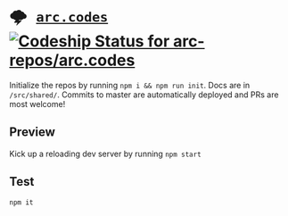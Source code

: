 # <kbd>:cloud_with_lightning: [`arc.codes`](https://arc.codes)</kbd> [ ![Codeship Status for arc-repos/arc.codes](https://app.codeship.com/projects/69a79dc0-4fd3-0135-6f18-062897f7455f/status?branch=master)](https://app.codeship.com/projects/234163)

Initialize the repos by running `npm i && npm run init`. Docs are in `/src/shared/`. Commits to master are automatically deployed and PRs are most welcome!

## Preview

Kick up a reloading dev server by running `npm start`

## Test

```
npm it
```
